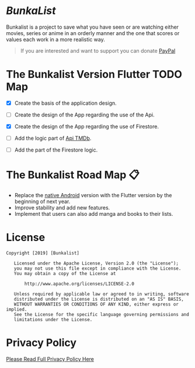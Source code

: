 # **_BunkaList_**
Bunkalist is a project to save what you have seen or are watching either movies, series or anime in an orderly manner and the one that scores or values each work in a more realistic way.

> If you are interested and want to support you can donate [PayPal](https://paypal.me/bunkalist?locale.x=es_ES)

# **The Bunkalist Version Flutter TODO Map**

- [x] Create the basis of the application design.

- [ ] Create the design of the App regarding the use of the Api.

- [x] Create the design of the App regarding the use of Firestore.

- [ ] Add the logic part of [Api TMDb](https://www.themoviedb.org/documentation/api).

- [ ] Add the part of the Firestore logic.


# **The Bunkalist Road Map** :clipboard:
- Replace the [native Android](https://github.com/bunkalogic/BunkaList) version with the Flutter version by the beginning of next year. 
- Improve stability and add new features.
- Implement that users can also add manga and books to their lists.

# **License**
```
Copyright [2019] [Bunkalist]

   Licensed under the Apache License, Version 2.0 (the "License");
   you may not use this file except in compliance with the License.
   You may obtain a copy of the License at

       http://www.apache.org/licenses/LICENSE-2.0

   Unless required by applicable law or agreed to in writing, software
   distributed under the License is distributed on an "AS IS" BASIS,
   WITHOUT WARRANTIES OR CONDITIONS OF ANY KIND, either express or implied.
   See the License for the specific language governing permissions and
   limitations under the License.       
```
# **Privacy Policy**

[Please Read Full Privacy Policy Here](https://www.iubenda.com/privacy-policy/33068007)
